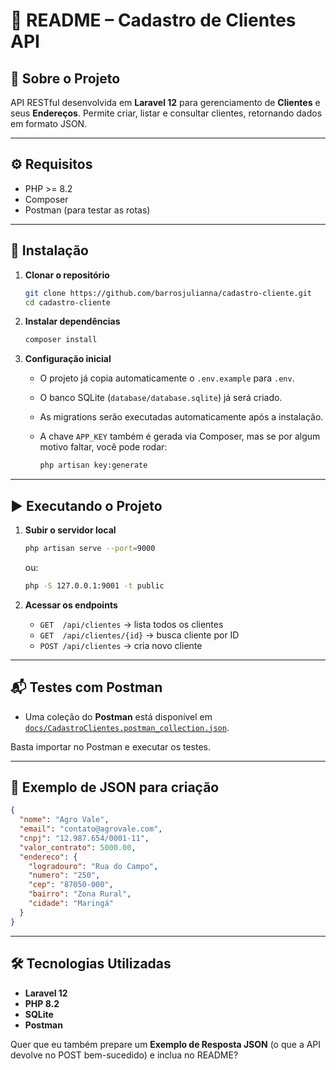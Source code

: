 # 📌 README – Cadastro de Clientes API

## 📖 Sobre o Projeto

API RESTful desenvolvida em **Laravel 12** para gerenciamento de **Clientes** e seus **Endereços**.
Permite criar, listar e consultar clientes, retornando dados em formato JSON.

---

## ⚙️ Requisitos

* PHP >= 8.2
* Composer
* Postman (para testar as rotas)

---

## 🚀 Instalação

1. **Clonar o repositório**

   ```bash
   git clone https://github.com/barrosjulianna/cadastro-cliente.git
   cd cadastro-cliente
   ```

2. **Instalar dependências**

   ```bash
   composer install
   ```

3. **Configuração inicial**

   * O projeto já copia automaticamente o `.env.example` para `.env`.
   * O banco SQLite (`database/database.sqlite`) já será criado.
   * As migrations serão executadas automaticamente após a instalação.
   * A chave `APP_KEY` também é gerada via Composer, mas se por algum motivo faltar, você pode rodar:

     ```bash
     php artisan key:generate
     ```

---

## ▶️ Executando o Projeto

1. **Subir o servidor local**

   ```bash
   php artisan serve --port=9000
   ```

   ou:

   ```bash
   php -S 127.0.0.1:9001 -t public
   ```

2. **Acessar os endpoints**

   * `GET  /api/clientes` → lista todos os clientes
   * `GET  /api/clientes/{id}` → busca cliente por ID
   * `POST /api/clientes` → cria novo cliente

---

## 📬 Testes com Postman

* Uma coleção do **Postman** está disponível em [`docs/CadastroClientes.postman_collection.json`](docs/CadastroClientes.postman_collection.json).

Basta importar no Postman e executar os testes.

---

## 📑 Exemplo de JSON para criação

```json
{
  "nome": "Agro Vale",
  "email": "contato@agrovale.com",
  "cnpj": "12.987.654/0001-11",
  "valor_contrato": 5000.00,
  "endereco": {
    "logradouro": "Rua do Campo",
    "numero": "250",
    "cep": "87050-000",
    "bairro": "Zona Rural",
    "cidade": "Maringá"
  }
}
```

---

## 🛠️ Tecnologias Utilizadas

* **Laravel 12**
* **PHP 8.2**
* **SQLite**
* **Postman**



Quer que eu também prepare um **Exemplo de Resposta JSON** (o que a API devolve no POST bem-sucedido) e inclua no README?
